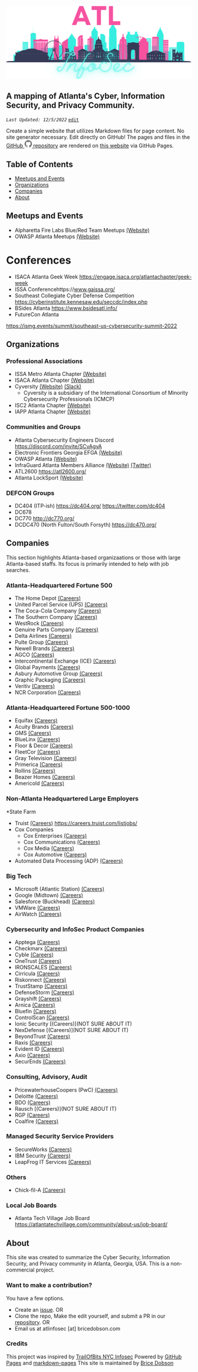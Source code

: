 
![markdown logo](assets/user/Logo.png)
## A mapping of Atlanta's Cyber, Information Security, and Privacy Community.

_`Last Updated: 12/5/2022`_ [`edit`](https://github.com/bricedobson/atl-infosec/edit/master/README.md)

Create a simple website that utilizes Markdown files for page content. No site generator necessary. Edit directly on GitHub! The pages and files in the [GitHub ![GitHub Logo](assets/user/github.png) repository](https://github.com/dandalpiaz/markdown-pages) are rendered on [this website](https://dandalpiaz.github.io/markdown-pages) via GitHub Pages. 

## Table of Contents

- [Meetups and Events](#meetups-and-events)
- [Organizations](#organizations)
- [Companies](#companies)
- [About](#about)

## Meetups and Events
* Alpharetta Fire Labs Blue/Red Team Meetups [(Website)](https://ics.teamup.com/feed/ksr9z3zjaf5oi62opv/10047657.ics)
* OWASP Atlanta Meetups [(Website)](https://www.meetup.com/owasp-atlanta/)

# Conferences
* ISACA Atlanta Geek Week https://engage.isaca.org/atlantachapter/geek-week
* ISSA Conferencehttps://www.gaissa.org/
* Southeast Collegiate Cyber Defense Competition https://cyberinstitute.kennesaw.edu/seccdc/index.php
* BSides Atlanta https://www.bsidesatl.info/
* FutureCon Atlanta

https://ismg.events/summit/southeast-us-cybersecurity-summit-2022

## Organizations
### Professional Associations 
* ISSA Metro Atlanta Chapter [(Website)](https://www.gaissa.org/)
* ISACA Atlanta Chapter [(Website)](https://engage.isaca.org/atlantachapter/home)  
* Cyversity [(Website)](https://www.cyversity.org/cyversity-atlanta/) [(Slack)]()
    * Cyversity is a subsidiary of the International Consortium of Minority Cybersecurity Professionals (ICMCP)
* ISC2 Atlanta Chapter [(Website)](https://atl-isc2.org/index.html)
* IAPP Atlanta Chapter [(Website)]()

### Communities and Groups
* Atlanta Cybersecurity Engineers Discord https://discord.com/invite/SCvAgvA
* Electronic Frontiers Georgia EFGA [(Website)](https://ef-georgia.org/)
* OWASP Atlanta [(Website)](https://owasp.org/www-chapter-atlanta/)
* InfraGuard Atlanta Members Alliance [(Website)](https://infragardatlanta.org/) [(Twitter)](https://twitter.com/InfraGard_ATL)
* ATL2600 https://atl2600.org/
* Atlanta LockSport [(Website)](https://atlantalocksport.org/)

### DEFCON Groups
* DC404 (ITP-ish) https://dc404.org/ https://twitter.com/dc404
* DC678 
* DC770 http://dc770.org/
* DCDC470 (North Fulton/South Forsyth) https://dc470.org/


## Companies
This section highlights Atlanta-based organizaations or those with large Atlanta-based staffs.  Its focus is primarily intended to help with job searches. 

### Atlanta-Headquartered Fortune 500
* The Home Depot [(Careers)](https://careers.homedepot.com/job-search-results/)
* United Parcel Service (UPS) [(Careers)](https://www.jobs-ups.com/search-jobs?acm=ALL&alrpm=ALL&ascf=[%7B%22key%22:%22custom_fields.SmallPackageWarehouse%22,%22value%22:%22Yes%22%7D])
* The Coca-Cola Company [(Careers)](https://careers.coca-colacompany.com/)
* The Southern Company [(Careers)](https://southerncompany.jobs/jobs/)
* WestRock [(Careers)](https://www.westrock.com/company/careers)
* Genuine Parts Company [(Careers)](https://jobs.genpt.com/search-jobs)
* Delta Airlines [(Careers)](https://delta.avature.net/careers/SearchJobs/?3_98_3=75214)
* Pulte Group [(Careers)](https://www.themuse.com/profiles/pultegroup)
* Newell Brands [(Careers)](https://careers.newellbrands.com/us/en/search-results)
* AGCO [(Careers)](https://careers.agcocorp.com/)
* Intercontinental Exchange (ICE) [(Careers)](https://egdd.fa.us6.oraclecloud.com/hcmUI/CandidateExperience/en/sites/CX)
* Global Payments [(Careers)](https://tsys.wd1.myworkdayjobs.com/en-US/TSYS)
* Asbury Automotive Group [(Careers)](https://careers-asburyauto.icims.com/jobs/search?ss=1&hashed=-435746464)
* Graphic Packaging [(Careers)](https://careers.graphicpkg.com/go/All-Jobs/7921500/)
* Veritiv [(Careers)](https://careers.veritivcorp.com/us/en/search-results)
* NCR Corporation [(Careers)](https://www.ncr.com/careers)

### Atlanta-Headquartered Fortune 500-1000
* Equifax [(Careers)](https://careers.equifax.com/en/jobs/)
* Acuity Brands [(Careers)](https://careers.acuitybrands.com/search/?searchby=location&amp;q=&amp;locationsearch=&amp;geolocation=%E2%80%9D)
* GMS [(Careers)](https://recruiting.ultipro.com/GYP1001GMSI/JobBoard/07c41c47-a6f4-4f15-9b0b-29b77d953303/?q=&o=postedDateDesc&w=&wc=&we=&wpst=)
* BlueLinx [(Careers)](https://bluelinxco.dejobs.org/)
* Floor & Decor [(Careers)](https://careers.flooranddecor.com/jobs/search)
* FleetCor [(Careers)](https://www.fleetcor.com/careers/)
* Gray Television [(Careers)](https://gray.tv/careers)
* Primerica [(Careers)](https://primerica.wd1.myworkdayjobs.com/PRI)
* Rollins [(Careers)](https://careers.rollins.com/rollins/jobs)
* Beazer Homes [(Careers)](https://careers-beazer.icims.com/jobs/search)
* Americold [(Careers)](https://www.americold.com/careers/)

### Non-Atlanta Headquartered Large Employers
*State Farm
* Truist [(Careers)]() https://careers.truist.com/listjobs/
* Cox Companies
    * Cox Enterprises [(Careers)](https://jobs.coxenterprises.com/en/jobs/)
    * Cox Communications [(Careers)](https://jobs.coxenterprises.com/en/about-cox/businesses/cox-communications/)
    * Cox Media [(Careers)](https://jobs.coxenterprises.com/en/jobs/?search=&location=&type=&posted=3&company=Cox+Communications&pagesize=20&locname=&lat=&lng=#results)
    * Cox Automotive [(Careers)](https://jobs.coxenterprises.com/en/jobs/)
* Automated Data Processing (ADP) [(Careers)](https://jobs.coxenterprises.com/en/about-cox/businesses/cox-automotive/)

### Big Tech
* Microsoft (Atlantic Station) [(Careers)](https://careers.microsoft.com/professionals/us/en/l-atlanta)
* Google (Midtown) [(Careers)](https://careers.google.com/locations/atlanta/)
* Salesforce (Buckhead) [(Careers)](https://www.salesforce.com/company/careers/atlanta/)
* VMWare [(Careers)](https://careers.vmware.com/main/jobs)
* AirWatch [(Careers)](https://careers.vmware.com/main/)

### Cybersecurity and InfoSec Product Companies
* Apptega [(Careers)](https://www.apptega.com/careers/)
* Checkmarx [(Careers)](https://checkmarx.com/company/careers/)
* Cyble [(Careers)](https://cyble.com/career.php)
* OneTrust [(Careers)](https://www.onetrust.com/careers/all-jobs/)
* IRONSCALES [(Careers)](https://recruiting.ultipro.com/IRO1007IROS/JobBoard/3d7d015f-f2eb-4f59-aac8-ead943946169/?q=&o=postedDateDesc&w=&wc=&we=&wpst=)
* Cirricula [(Careers)](https://www.curricula.com/careers)
* Riskonnect [(Careers)](https://workforcenow.adp.com/mascsr/default/mdf/recruitment/recruitment.html?cid=8781b54c-a13e-4584-93c7-fc74cce40486&ccId=19000101_000001&type=MP&lang=en_US)
* TrustStamp [(Careers)](https://truststamp.ai/Careers.html)
* DefenseStorm [(Careers)](https://www.defensestorm.com/about-us/careers)
* Grayshift [(Careers)](https://www.grayshift.com/careers/#current-openings)
* Arnica [(Careers)](https://www.arnica.io/company/careers)
* Bluefin [(Careers)](https://www.bluefin.com/careers/)
* ControlScan [(Careers)](https://www-staging.controlscan.com/about/controlscan-careers/)
* Ionic Security [(Careers)](NOT SURE ABOUT IT)
* NexDefense [(Careers)](NOT SURE ABOUT IT)
* BeyondTrust [(Careers)](https://www.beyondtrust.com/company/careers)
* Raxis [(Careers)](https://raxis.com/job-postings) 
* Evident ID [(Careers)](https://www.evidentid.com/careers/#listing)
* Axio [(Careers)](https://axio.com/careers/)
* SecurEnds [(Careers)](https://www.securends.com/careers/)

### Consulting, Advisory, Audit
* PricewaterhouseCoopers (PwC) [(Careers)](https://jobs.us.pwc.com/)
* Deloitte [(Careers)](https://apply.deloitte.com/)
* BDO [(Careers)](https://www.bdo.com/careers)
* Rausch [(Careers)](NOT SURE ABOUT IT)
* RGP [(Careers)](https://careers.rgp.com/)
* Coalfire [(Careers)](https://www.coalfire.com/careers)

### Managed Security Service Providers
* SecureWorks [(Careers)](https://www.secureworks.com/careers)
* IBM Security [(Careers)](https://www.ibm.com/us-en/employment/)
* LeapFrog IT Services [(Careers)](https://leapfrogservices.com/who-we-are/jobs/)

### Others
* Chick-fil-A [(Careers)](https://www.chick-fil-a.com/careers)

### Local Job Boards
* Atlanta Tech Village Job Board https://atlantatechvillage.com/community/about-us/job-board/

## About
This site was created to summarize the Cyber Security, Information Security, and Privacy community in Atlanta, Georgia, USA.  This is a non-commercial project.

### Want to make a contribution?
You have a few options.  

* Create an [issue](https://github.com/bricedobson/atl-infosec/issues).
OR
* Clone the repo, Make the edit yourself, and submit a PR in our [repository](https://github.com/bricedobson/atl-infosec).
OR
* Email us at atlinfosec [at] bricedobson.com 

### Credits
This project was inspired by [TrailOfBits NYC Infosec](https://www.nyc-infosec.com/https://github.com/trailofbits/nyc-infosec)
Powered by [GitHub Pages](https://pages.github.com) and [markdown-pages](https://github.com/dandalpiaz/markdown-pages)
This site is maintained by [Brice Dobson](https://github.com/bricedobson)
